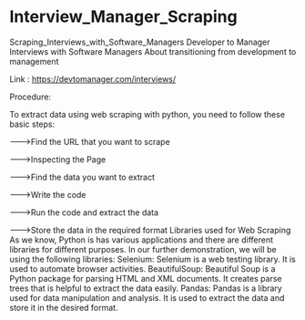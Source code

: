 # Interview_Manager_Scraping
Scraping_Interviews_with_Software_Managers  Developer to Manager  Interviews with Software Managers About transitioning from development to management 

Link : https://devtomanager.com/interviews/ 

Procedure:  

To extract data using web scraping with python, you need to follow these basic steps:  

--->Find the URL that you want to scrape 

--->Inspecting the Page 

--->Find the data you want to extract 

--->Write the code 

--->Run the code and extract the data 

--->Store the data in the required format  Libraries used for Web Scraping  As we know, Python is has various applications and there are different libraries for different purposes. In our further demonstration, we will be using the following libraries:  Selenium: Selenium is a web testing library. It is used to automate browser activities.  BeautifulSoup: Beautiful Soup is a Python package for parsing HTML and XML documents. It creates parse trees that is helpful to extract the data easily.  Pandas: Pandas is a library used for data manipulation and analysis. It is used to extract the data and store it in the desired format.
